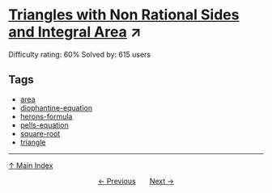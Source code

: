 # [Triangles with Non Rational Sides and Integral Area](https://projecteuler.net/problem=390) ↗️

Difficulty rating: 60%
Solved by: 615 users
## Tags

- [area](../tags/area.md)
- [diophantine-equation](../tags/diophantine-equation.md)
- [herons-formula](../tags/herons-formula.md)
- [pells-equation](../tags/pells-equation.md)
- [square-root](../tags/square-root.md)
- [triangle](../tags/triangle.md)



---

[↑ Main Index](../README.md)


<div align=center><a href='389.md'>← Previous</a> &nbsp;&nbsp; &nbsp;&nbsp;  <a href='391.md'>Next →</a></div>
